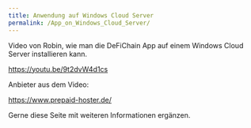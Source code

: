 ```yaml
---
title: Anwendung auf Windows Cloud Server
permalink: /App_on_Windows_Cloud_Server/
---
```


Video von Robin, wie man die DeFiChain App auf einem Windows Cloud Server installieren kann.

<https://youtu.be/9t2dvW4d1cs>

Anbieter aus dem Video:

<https://www.prepaid-hoster.de/>

Gerne diese Seite mit weiteren Informationen ergänzen.
